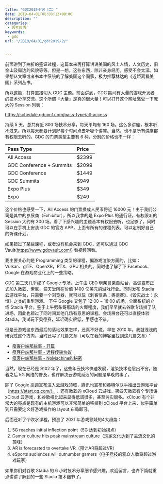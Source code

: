 ```yaml
---
title: "GDC2019小记（二）"
date: 2019-04-01T06:00:13+08:00
description: ""
categories:
 - 思考感悟
keywords:
 - gdc
url: "/2019/04/01/gdc2019/2/"


---
```


前面讲到了曲折的签证过程，这篇本来再打算讲讲美国的风土人情，人文历史，旧金山及周边的风貌等等。但是一想，这些东西，除非亲身经历，感受不会太深。如果想从文章或者书本中系统的了解美国这个国家，极力推荐林达的《近距离看美国》系列丛书。

所以这篇，打算直接切入 GDC 主题。前面讲到，GDC 期间有大量的游戏开发者的技术分享交流。这个所谓『大量』是真的很大量！可以打开这个网址感受一下庞大的 Session 列表：

https://schedule.gdconf.com/pass-type/all-access

持续 5 天，总共有近 800 场技术分享，每天平均有 160 场。这么多讲座，根本听不过来，所以每天都要计划好每个时间点去听哪个讲座。当然，也不是所有讲座都有权限去听的。GDC 的门票类型主要有 6 种，分别的价格也不一样：

| Pass Type | Price |
| :-- | :-- |
| All Access | $2399 |
| GDC Conference + Summits | $2099 |
| GDC Conference | $1449 |
| GDC Summits | $949 |
| Expo Plus | $349 |
| Expo | $249 |

这个价格也感受一下，All Access 的门票换成人民币将近 16000 元！由于我们公司是其中的参展商（Exhibitor），所以我拿的是 Expo Plus 的通行证，有权限听的 Session 大约有 300 场。看了下感兴趣的主题基本有权限去听，也足够了。同时可以在手机上安装 GDC 的官方 APP，上面有所有的课程列表，可以定制好自己的听课计划。

如果错过了某些课程，或者没有机会来到 GDC，还可以通过 GDC Vault(https://www.gdcvault.com/) 看视频回看。

我主要关心的是 Programming 类型的课程，偏游戏渲染方面的，比如：Vulkan、glTF、OpenXR，RTX、GPU 相关的。同时也了解了下 Facebook、Google 在游戏商业化上的一些策略。

GDC 第二天几乎成了 Google 专场，上午由 CEO 劈柴哥亲自站台，高调宣布正式加入微软、索尼、任天堂所在价值 1400 亿美元的游戏行业。同时发布 Stadia 云游戏平台，只需要一个浏览器，就可以玩《刺客信条：奥德赛》、《毁灭战士：永恒》之类的重型游戏。 下午 Google 又包了 12:00 ~ 18:00 的场，全面系统的介绍 Stadia 平台。鉴于上午劈柴哥那场的火爆程度，我们早早就去谷歌专场排了队进场，因此也错过了同时间其他几场有意思的课程。会场展台还可以直接体验 Stadia，我试玩下奥德赛，延迟确实很低，手感也不错。

但是云游戏这东西最后的落地效果怎样，还真不好说。早在 2010 年，我就浅浅的研究过这个方向，当时还写了几篇文章（可以在我的博客里找到这几篇文章）：

* [瘦客户端那些事 - 开篇](https://blog.coderzh.com/2010/09/11/thincilent/)
* [瘦客户端那些事 - 远程传输协议](https://blog.coderzh.com/2010/09/24/thinclient-protocol/)
* [瘦客户端那些事 - NoMachine的秘密](https://blog.coderzh.com/2010/10/07/thinclient-secret-of-nomachine/)

当然，现在已经是 9102 年了，这些年云技术快速发展，渲染技术也层出不穷，随着之后 5G 网络的普及，也许解决云游戏延迟的问题是早晚的事了。

除了 Google 高调宣布进入云游戏领域，腾讯也宣布和英特尔联手推出云游戏平台（https://start.qq.com/） ，还有微软的 xCloud 云游戏。第四天微软有个专场讲 xCloud 云游戏，和谷歌相比起来显得低调很多，甚至务实很多。xCloud 有个非常大的亮点是现有的主机游戏可以非常简单的移植到 xCloud 平台上来，似乎简单到只需要定义好游戏操作的 layout 布局即可。

后面还听了个吹水课程，预测了 2021 年游戏领域的4大趋势：

1. 5G reaches initial inflection point（5G 达到初始拐点）
2. Gamer culture hits peak mainstream culture（玩家文化达到了主流文化的顶峰）
3. AR is forecasted to overtake VR（预计AR将超过VR）
4. eSports audiences will outnumber gamers（电子竞技的观众人数将超过游戏玩家）

如果你们对谷歌 Stadia 的 6 小时技术分享细节感兴趣，欢迎留言，也许下篇就重点讲讲了解到的一些 Stadia 技术细节了。
